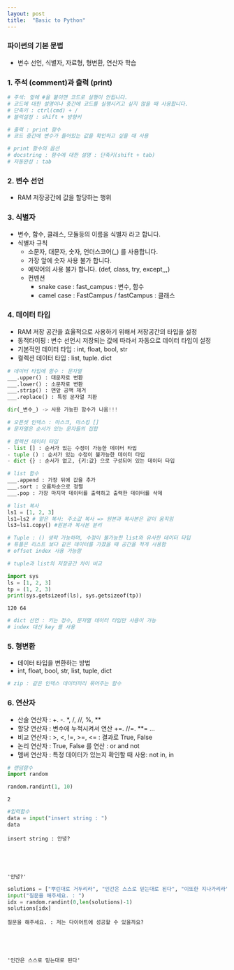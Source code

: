 ```yaml
---
layout: post
title:  "Basic to Python"
---
```


### 파이썬의 기본 문법
  - 변수 선언, 식별자, 자료형, 형변환, 연산자 학습

### 1. 주석 (comment)과 츨력 (print)


```python
# 주석: 앞에 #을 붙이면 코드로 실행이 안됩니다.
# 코드에 대한 설명이나 중간에 코드를 실행시키고 싶지 않을 때 사용합니다. 
# 단축키 : ctrl(cmd) + /
# 블럭설정 : shift + 방향키 
```


```python
# 출력 : print 함수
# 코드 중간에 변수가 들어있는 값을 확인하고 싶을 때 사용
```


```python
# print 함수의 옵션
# docstring : 함수에 대한 설명 : 단축키(shift + tab)
# 자동완성 : tab
```

### 2. 변수 선언
- RAM 저장공간에 값을 할당하는 행위 

### 3. 식별자
  - 변수, 함수, 클래스, 모듈등의 이름을 식별자 라고 합니다. 
  - 식별자 규칙
     - 소문자, 대문자, 숫자, 언더스코어(_) 를 사용합니다. 
     - 가장 앞에 숫자 사용 불가 합니다. 
     - 예약어의 사용 불가 합니다. (def, class, try, except,,,)
     - 컨벤션
          - snake case : fast_campus : 변수, 함수
          - camel case : FastCampus / fastCampus : 클래스 
     

### 4. 데이터 타입
- RAM 저장 공간을 효율적으로 사용하기 위해서 저장공간의 타입을 설정
- 동적타이핑 : 변수 선언시 저장되는 값에 따라서 자동으로 데이터 타입이 설정
- 기본적인 데이터 타입 : int, float, bool, str
- 컬렉션 데이터 타입 : list, tuple. dict


```python
# 데이터 타입에 함수 : 문자열
___.upper() : 대문자로 변환
___.lower() : 소문자로 변환
___.strip() : 맨앞 공백 제거
___.replace() : 특정 문자열 치환
```


```python
dir(_변수_) -> 사용 가능한 함수가 나옴!!!
```


```python
# 오픈셋 인덱스 : 마스크, 마스킹 []
# 문자열은 순서가 있는 문자들의 집합
```


```python
# 컬렉션 데이터 타입 
- list [] : 순서가 있는 수정이 가능한 데이터 타입 
- tuple () : 순서가 있는 수정이 불가능한 데이터 타입
- dict {} : 순서가 없고, {키:값} 으로 구성되어 있는 데이터 타입
```


```python
# list 함수
___.append : 가장 뒤에 값을 추가
___.sort : 오름차순으로 정렬
___.pop : 가장 마지막 데이터를 출력하고 출력한 데이터를 삭제
```


```python
# list 복사
ls1 = [1, 2, 3]
ls1=ls2 # 얕은 복사: 주소값 복사 => 원본과 복사본은 같이 움직임
ls3=ls1.copy() #원본과 복사본 분리
```


```python
# Tuple : () 생략 가능하며, 수정이 불가능한 list와 유사한 데이터 타입
# 튜플은 리스트 보다 같은 데이터를 가졌을 때 공간을 적게 사용함
# offset index 사용 가능함
```


```python
# tuple과 list의 저장공간 차이 비교

import sys
ls = [1, 2, 3]
tp = (1, 2, 3)
print(sys.getsizeof(ls), sys.getsizeof(tp))
```

    120 64



```python
# dict 선언 : 키는 정수, 문자열 데이터 타입만 사용이 가능
# index 대신 key 를 사용
```

### 5. 형변환
- 데이터 타입을 변환하는 방법
- int, float, bool, str, list, tuple, dict


```python
# zip : 같은 인덱스 데이터끼리 묶어주는 함수 
```

### 6. 연산자 
- 산술 연산자 : +. -.  *, /, //, %, **
- 할당 연산자 : 변수에 누적시켜서 연산 +=. //=. **= ...
- 비교 연산자 : >, <, !=, >=, <= : 결과로 True, False
- 논리 연산자 : True, False 를 연산 : or and not
- 멤버 연산자 : 특정 데이터가 있는지 확인할 때 사용: not in, in 


```python
# 랜덤함수
import random

random.randint(1, 10)
```




    2




```python
#입력함수
data = input("insert string : ")
data
```

    insert string : 안녕?





    '안녕?'




```python
solutions = ["뿌린대로 거두리라", "인간은 스스로 믿는대로 된다", "이또한 지나가리라" ]
input("질문을 해주세요. : ")
idx = random.randint(0,len(solutions)-1)
solutions[idx]
```

    질문을 해주세요. : 저는 다이어트에 성공할 수 있을까요?





    '인간은 스스로 믿는대로 된다'


